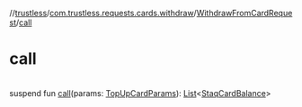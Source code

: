 //[trustless](../../../index.md)/[com.trustless.requests.cards.withdraw](../index.md)/[WithdrawFromCardRequest](index.md)/[call](call.md)

# call

\
suspend fun [call](call.md)(params: [TopUpCardParams](../../com.trustless.requests.cards.topUp/-top-up-card-params/index.md)): [List](https://kotlinlang.org/api/latest/jvm/stdlib/kotlin.collections/-list/index.html)&lt;[StaqCardBalance](../../com.trustless.requests.cards/-staq-card-balance/index.md)&gt;

